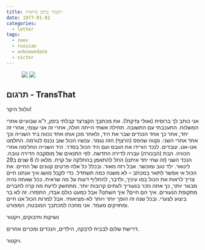 ```yaml
---
title: ויקטור כותב ברוסית
date: 1977-01-01
categories:
  - letter
tags:
  - zeev
  - russian
  - unknowndate
  - victor
---
```


<figure class="half">
    <a  href="/pupko-papers/assets/images/1977-01-01-victor-1.jpg">
    <img src="/pupko-papers/assets/images/1977-01-01-victor-1.jpg"></a>
    <a  href="/pupko-papers/assets/images/1977-01-01-victor-2.jpg">
    <img src="/pupko-papers/assets/images/1977-01-01-victor-2.jpg"></a>
</figure>

## תרגום - TransThat
וולוול היקר!

אני כותב לך ברוסית (ואולי צדקת!).
את מכתבך הקצרצר קבלתי בזמן, ז"א שבועיים אחרי המשלוח. התעכבתי עם התשובה.
תחילה אשתי הייתה חולה, אחרי זה אני עצמי, אחרי זה יחד, אחר כך אחד הנכדים שבר את היד,
ולאחר מכן אותו אחד נכווה ביד השנייה וכך אחד אחרי השני.
נקווה שהפס (הרצף) הזה נגמר. עכשיו הכול שוב נכנס לנורמה. החלמנו אט-אט. עובדים.
לנכד הורידו את הגבס ועם היד הכול בסדר. היד השנייה החלימה אחרי הכוויה.
הבת (הבכורה) עברה לדירה החדשה.
לפי התנאים של מוסקבה הדירה טובה.
הנכד השני (זה שחי יחד איתנו) החל להתאמן בהחלקה על קרח.
מלאו לו 6 שנים ב29 לינואר. ילד טוב ומוכשר. אבל רזה מאוד.
ובכלל כל אלה פרטים קטנים של החיים.
את הכול אי אפשר לתאר במכתב – לא משנה כמה תשתדל.
כדי לקבל מושג איך אנחנו חיים צריך לראות את הכול במו עיניך,
ולדבר, להחליף דעות על מה שראית.
ככל שאתה נהיה מבוגר יותר, כך אתה נזכר בנעוריך לעתים קרובות יותר.
מתחשק לדעת מה קרה לחברים מתקופת הנעורים.
איך הם חיים? איך השתנו? אבל כמעט כולם אבדו, התפזרו.
זה לא בר ביצוע לצערי. ובכל שנה זה הופך יותר ויותר לא-מציאותי.
אבל למרות הכול אנו חיים ומחזיקים מעמד. אני מחכה למכתבך המובטח, המפורט.

נשיקות וחיבוקים, ויקטור

דרישת שלום לבבית לרבקה, הילדים, הנכדים ומכרים אחרים.

ויקטור.
